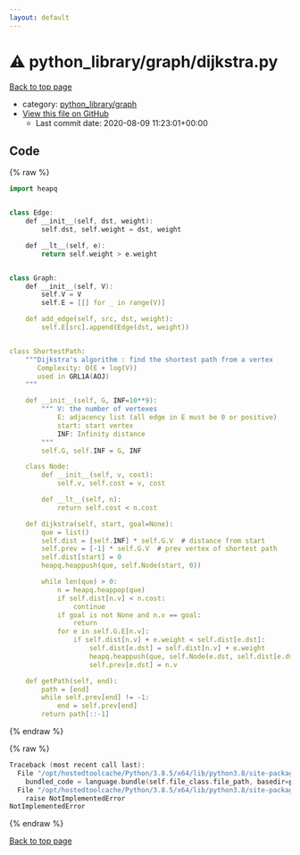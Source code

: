 ```yaml
---
layout: default
---
```


<!-- mathjax config similar to math.stackexchange -->
<script type="text/javascript" async
  src="https://cdnjs.cloudflare.com/ajax/libs/mathjax/2.7.5/MathJax.js?config=TeX-MML-AM_CHTML">
</script>
<script type="text/x-mathjax-config">
  MathJax.Hub.Config({
    TeX: { equationNumbers: { autoNumber: "AMS" }},
    tex2jax: {
      inlineMath: [ ['$','$'] ],
      processEscapes: true
    },
    "HTML-CSS": { matchFontHeight: false },
    displayAlign: "left",
    displayIndent: "2em"
  });
</script>

<script type="text/javascript" src="https://cdnjs.cloudflare.com/ajax/libs/jquery/3.4.1/jquery.min.js"></script>
<script src="https://cdn.jsdelivr.net/npm/jquery-balloon-js@1.1.2/jquery.balloon.min.js" integrity="sha256-ZEYs9VrgAeNuPvs15E39OsyOJaIkXEEt10fzxJ20+2I=" crossorigin="anonymous"></script>
<script type="text/javascript" src="../../../assets/js/copy-button.js"></script>
<link rel="stylesheet" href="../../../assets/css/copy-button.css" />


# :warning: python_library/graph/dijkstra.py

<a href="../../../index.html">Back to top page</a>

* category: <a href="../../../index.html#7e80885bc8a78dc63feed9f40126ba0e">python_library/graph</a>
* <a href="{{ site.github.repository_url }}/blob/master/python_library/graph/dijkstra.py">View this file on GitHub</a>
    - Last commit date: 2020-08-09 11:23:01+00:00




## Code

<a id="unbundled"></a>
{% raw %}
```cpp
import heapq


class Edge:
    def __init__(self, dst, weight):
        self.dst, self.weight = dst, weight

    def __lt__(self, e):
        return self.weight > e.weight


class Graph:
    def __init__(self, V):
        self.V = V
        self.E = [[] for _ in range(V)]

    def add_edge(self, src, dst, weight):
        self.E[src].append(Edge(dst, weight))


class ShortestPath:
    """Dijkstra's algorithm : find the shortest path from a vertex
       Complexity: O(E + log(V))
       used in GRL1A(AOJ)
    """

    def __init__(self, G, INF=10**9):
        """ V: the number of vertexes
            E: adjacency list (all edge in E must be 0 or positive)
            start: start vertex
            INF: Infinity distance
        """
        self.G, self.INF = G, INF

    class Node:
        def __init__(self, v, cost):
            self.v, self.cost = v, cost

        def __lt__(self, n):
            return self.cost < n.cost

    def dijkstra(self, start, goal=None):
        que = list()
        self.dist = [self.INF] * self.G.V  # distance from start
        self.prev = [-1] * self.G.V  # prev vertex of shortest path
        self.dist[start] = 0
        heapq.heappush(que, self.Node(start, 0))

        while len(que) > 0:
            n = heapq.heappop(que)
            if self.dist[n.v] < n.cost:
                continue
            if goal is not None and n.v == goal:
                return
            for e in self.G.E[n.v]:
                if self.dist[n.v] + e.weight < self.dist[e.dst]:
                    self.dist[e.dst] = self.dist[n.v] + e.weight
                    heapq.heappush(que, self.Node(e.dst, self.dist[e.dst]))
                    self.prev[e.dst] = n.v

    def getPath(self, end):
        path = [end]
        while self.prev[end] != -1:
            end = self.prev[end]
        return path[::-1]

```
{% endraw %}

<a id="bundled"></a>
{% raw %}
```cpp
Traceback (most recent call last):
  File "/opt/hostedtoolcache/Python/3.8.5/x64/lib/python3.8/site-packages/onlinejudge_verify/docs.py", line 349, in write_contents
    bundled_code = language.bundle(self.file_class.file_path, basedir=pathlib.Path.cwd())
  File "/opt/hostedtoolcache/Python/3.8.5/x64/lib/python3.8/site-packages/onlinejudge_verify/languages/python.py", line 61, in bundle
    raise NotImplementedError
NotImplementedError

```
{% endraw %}

<a href="../../../index.html">Back to top page</a>

